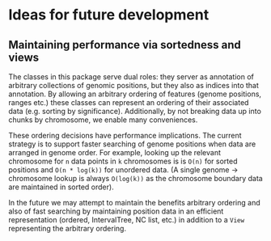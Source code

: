 
<a id='Ideas-for-future-development-1'></a>

# Ideas for future development


<a id='Maintaining-performance-via-sortedness-and-views-1'></a>

## Maintaining performance via sortedness and views


The classes in this package serve dual roles: they server as annotation of arbitrary collections of genomic positions, but they also as indices into that annotation. By allowing an arbitrary ordering of features (genome positions, ranges etc.) these classes can represent an ordering of their associated data (e.g. sorting by significance). Additionally, by not breaking data up into chunks by chromosome, we enable many conveniences.


These ordering decisions have performance implications. The current strategy is to support faster searching of genome positions when data are arranged in genome order. For example, looking up the relevant chromosome for `n` data points in `k` chromosomes is is `O(n)` for sorted positions and `O(n * log(k))` for unordered data. (A single genome -> chromosome lookup is always `O(log(k))` as the chromosome boundary data are maintained in sorted order).


In the future we may attempt to maintain the benefits arbitrary ordering and also of fast searching by maintaining position data in an efficient representation (ordered, IntervalTree, NC list, etc.) in addition to a `View` representing the arbitrary ordering.

